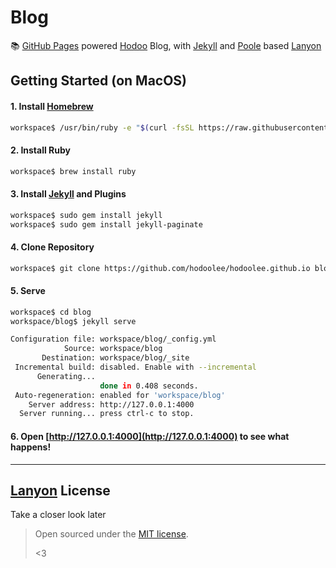 # Blog

📚 [GitHub Pages](https://pages.github.com/) powered [Hodoo](https://github.com/hodoolee) Blog, with [Jekyll](http://jekyllrb.com) and [Poole](http://getpoole.com) based [Lanyon](https://github.com/poole/lanyon)


## Getting Started (on MacOS)

#### 1. Install [Homebrew](https://brew.sh/)

```bash
workspace$ /usr/bin/ruby -e "$(curl -fsSL https://raw.githubusercontent.com/Homebrew/install/master/install)"
```

#### 2. Install Ruby

```bash
workspace$ brew install ruby
```

#### 3. Install [Jekyll](https://jekyllrb.com/docs/installation/) and Plugins

```bash
workspace$ sudo gem install jekyll
workspace$ sudo gem install jekyll-paginate
```

#### 4. Clone Repository

```bash
workspace$ git clone https://github.com/hodoolee/hodoolee.github.io blog
```

#### 5. Serve

```bash
workspace$ cd blog
workspace/blog$ jekyll serve
```

```bash
Configuration file: workspace/blog/_config.yml
            Source: workspace/blog
       Destination: workspace/blog/_site
 Incremental build: disabled. Enable with --incremental
      Generating...
                    done in 0.408 seconds.
 Auto-regeneration: enabled for 'workspace/blog'
    Server address: http://127.0.0.1:4000
  Server running... press ctrl-c to stop.
```

#### 6. Open [http://127.0.0.1:4000](http://127.0.0.1:4000) to see what happens!

---

## [Lanyon](https://github.com/poole/lanyon) License

Take a closer look later

> Open sourced under the [MIT license](LICENSE.md).
>
> <3

